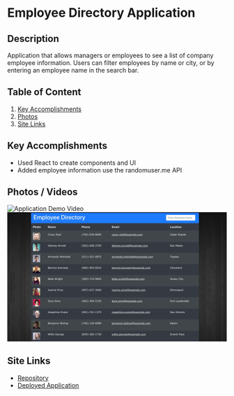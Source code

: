 # Employee Directory Application

## Description
Application that allows managers or employees to see a list of company employee information. Users can filter employees by name or city, or by entering an employee name in the search bar. 

## Table of Content

1. [Key Accomplishments](#accomplishments) 
2. [Photos](#photos)
3. [Site Links](#siteLinks)

<a name="accomplishments"></a>
## Key Accomplishments
* Used React to create components and UI
* Added employee information use the randomuser.me API

<a name="photos"></a>
## Photos / Videos
![Application Demo Video](/public/Employee-Directory-Demo.gif)
![Employee Directory](/public/employee-directory.jpg)

<a name="siteLinks"></a>
## Site Links
* [Repository](https://github.com/tlatta13/employee-directory.git)
* [Deployed Application](https://aqueous-dawn-32823.herokuapp.com/)